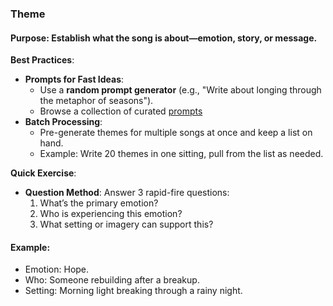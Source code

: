 ### **Theme**

#### **Purpose**: Establish what the song is about—emotion, story, or message.

**Best Practices**:

- **Prompts for Fast Ideas**:
    - Use a **random prompt generator** (e.g., "Write about longing through the metaphor of seasons").
    - Browse a collection of curated [prompts](Prompts.md)
- **Batch Processing**:
    - Pre-generate themes for multiple songs at once and keep a list on hand.
    - Example: Write 20 themes in one sitting, pull from the list as needed.

**Quick Exercise**:

- **Question Method**: Answer 3 rapid-fire questions:
    1. What’s the primary emotion?
    2. Who is experiencing this emotion?
    3. What setting or imagery can support this?

#### Example:

- Emotion: Hope.
- Who: Someone rebuilding after a breakup.
- Setting: Morning light breaking through a rainy night.
